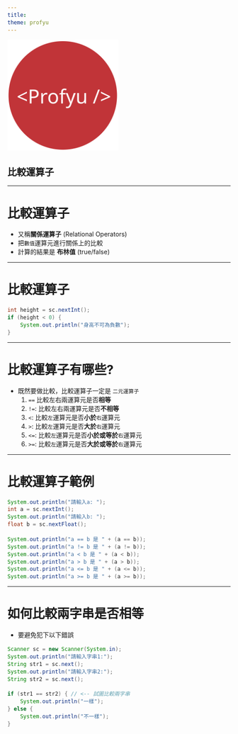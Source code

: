 ```yaml
---
title:  
theme: profyu
---
```


<!-- .slide: data-background="assets/background.png" -->
<img style='border:none;background:none;box-shadow:none;' src='assets/logo.svg' width="250"/>

## 比較運算子

---

# 比較運算子

* 又稱**關係運算子** (Relational Operators)
* 把`數值`運算元進行關係上的比較
* 計算的結果是 **布林值** (true/false)

---

# 比較運算子

```java
int height = sc.nextInt();
if (height < 0) {
    System.out.println("身高不可為負數");
}
```

---

# 比較運算子有哪些?

* 既然要做比較，比較運算子一定是 `二元運算子`
  1. `==` 比較左右兩運算元是否**相等**
  2. `!=`: 比較左右兩運算元是否**不相等**
  3. `<`: 比較`左`運算元是否**小於**`右`運算元
  4. `>`: 比較`左`運算元是否**大於**`右`運算元
  5. `<=`: 比較`左`運算元是否**小於或等於**`右`運算元
  6. `>=`: 比較`左`運算元是否**大於或等於**`右`運算元

---

# 比較運算子範例

```java
System.out.println("請輸入a: ");
int a = sc.nextInt();
System.out.println("請輸入b: ");
float b = sc.nextFloat();

System.out.println("a == b 是 " + (a == b));
System.out.println("a != b 是 " + (a != b));
System.out.println("a < b 是 " + (a < b));
System.out.println("a > b 是 " + (a > b));
System.out.println("a <= b 是 " + (a <= b));
System.out.println("a >= b 是 " + (a >= b));
```


---

# 如何比較兩字串是否相等

* 要避免犯下以下錯誤

```java
Scanner sc = new Scanner(System.in);
System.out.println("請輸入字串1:");
String str1 = sc.next();
System.out.println("請輸入字串2:");
String str2 = sc.next();

if (str1 == str2) { // <-- 試圖比較兩字串
    System.out.println("一樣");
} else {
    System.out.println("不一樣");
}
```